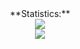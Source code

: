 <!-- <a href="https://qiwi.com/n/JUSHE892">
  <img align="left" width="30px" src="icons8_qiwi_500px.png"/>
</a>
<br /> -->

<div align="center">
    **Statistics:** <br />
    <img src="https://github-readme-stats.vercel.app/api/top-langs/?username=inkve&langs_count=10&count_private=true&layout=compact&theme=dark&hide_border=true">
    <br />
    <img src="https://github-readme-stats.vercel.app/api?username=inkve&show_icons=true&hide_border=true&theme=dark&count_private=true&line_height=28">
</div>
